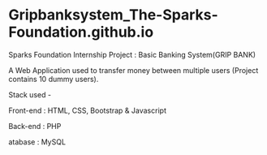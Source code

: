 # Gripbanksystem_The-Sparks-Foundation.github.io
Sparks Foundation Internship Project : Basic Banking System(GRIP BANK)

A Web Application used to transfer money between multiple users (Project contains 10 dummy users).

Stack used -

Front-end : HTML, CSS, Bootstrap &amp; Javascript

Back-end : PHP  

atabase : MySQL 
